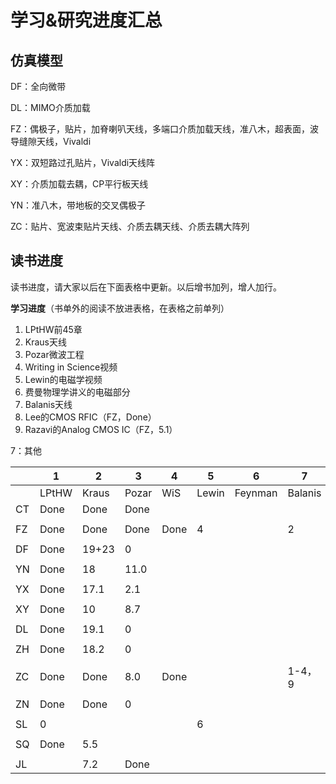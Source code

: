 # 学习&研究进度汇总

## 仿真模型

DF：全向微带

DL：MIMO介质加载

FZ：偶极子，贴片，加脊喇叭天线，多端口介质加载天线，准八木，超表面，波导缝隙天线，Vivaldi

YX：双短路过孔贴片，Vivaldi天线阵

XY：介质加载去耦，CP平行板天线

YN：准八木，带地板的交叉偶极子

ZC：贴片、宽波束贴片天线、介质去耦天线、介质去耦大阵列

## 读书进度

读书进度，请大家以后在下面表格中更新。以后增书加列，增人加行。

**学习进度**（书单外的阅读不放进表格，在表格之前单列）

1. LPtHW前45章
2. Kraus天线
3. Pozar微波工程
4. Writing in Science视频
5. Lewin的电磁学视频
6. 费曼物理学讲义的电磁部分
7. Balanis天线
8. Lee的CMOS RFIC（FZ，Done）
9. Razavi的Analog CMOS IC（FZ，5.1）

7：其他

|      | 1     | 2     | 3     | 4    | 5     | 6       | 7       |
| ---- | ----- | ----- | ----- | ---- | ----- | ------- | ------- |
|      | LPtHW | Kraus | Pozar | WiS  | Lewin | Feynman | Balanis |
| CT   | Done  | Done  | Done  |      |       |         |         |
|      |       |       |       |      |       |         |         |
| FZ   | Done  | Done  | Done  | Done | 4     |         | 2       |
|      |       |       |       |      |       |         |         |
| DF   | Done  | 19+23 | 0     |      |       |         |         |
|      |       |       |       |      |       |         |         |
| YN   | Done  | 18    | 11.0  |      |       |         |         |
|      |       |       |       |      |       |         |         |
| YX   | Done  | 17.1  | 2.1     |      |       |         |         |
|      |       |       |       |      |       |         |         |
| XY   | Done  | 10    | 8.7   |      |       |         |         |
|      |       |       |       |      |       |         |         |
| DL   | Done  | 19.1  | 0     |      |       |         |         |
|      |       |       |       |      |       |         |         |
| ZH   | Done  | 18.2  | 0     |      |       |         |         |
|      |       |       |       |      |       |         |         |
| ZC   | Done  | Done  | 8.0   | Done |       |         | 1-4，9  |
|      |       |       |       |      |       |         |         |
| ZN   | Done  | Done  | 0     |      |       |         |         |
|      |       |       |       |      |       |         |         |
| SL   | 0     |       |       |      | 6     |         |         |
|      |       |       |       |      |       |         |         |
| SQ   | Done  |5.5    |       |      |       |         |         |   
|      |       |       |       |      |       |         |         |
| JL   |       | 7.2   | Done  |      |       |         |         |  
